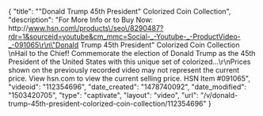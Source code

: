 {
    "title": "\"Donald Trump 45th President\" Colorized Coin Collection",
    "description": "For More Info or to Buy Now: http:\/\/www.hsn.com\/products\/seo\/8290487?rdr=1&sourceid=youtube&cm_mmc=Social-_-Youtube-_-ProductVideo-_-091065\r\n\"Donald Trump 45th President\" Colorized Coin Collection  \nHail to the Chief! Commemorate the election of Donald Trump as the 45th President of the United States with this unique set of colorized...\r\nPrices shown on the previously recorded video may not represent the current price.  View hsn.com to view the current selling price. HSN Item #091065",
    "videoid": "112354696",
    "date_created": "1478740092",
    "date_modified": "1503420705",
    "type": "captivate",
    "layout": "video",
    "url": "\/v\/donald-trump-45th-president-colorized-coin-collection\/112354696"
}